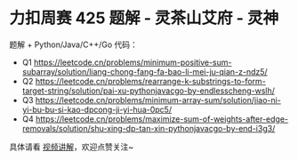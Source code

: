 # 力扣周赛 425 题解 - 灵茶山艾府 - 灵神

题解 + Python/Java/C++/Go 代码：

- Q1 https://leetcode.cn/problems/minimum-positive-sum-subarray/solution/liang-chong-fang-fa-bao-li-mei-ju-qian-z-ndz5/
- Q2 https://leetcode.cn/problems/rearrange-k-substrings-to-form-target-string/solution/pai-xu-pythonjavacgo-by-endlesscheng-wslh/
- Q3 https://leetcode.cn/problems/minimum-array-sum/solution/jiao-ni-yi-bu-bu-si-kao-dpcong-ji-yi-hua-0pc5/
- Q4 https://leetcode.cn/problems/maximize-sum-of-weights-after-edge-removals/solution/shu-xing-dp-tan-xin-pythonjavacgo-by-end-i3g3/

具体请看 [视频讲解](https://www.bilibili.com/video/BV1fFB4YGEZY/)，欢迎点赞关注~

